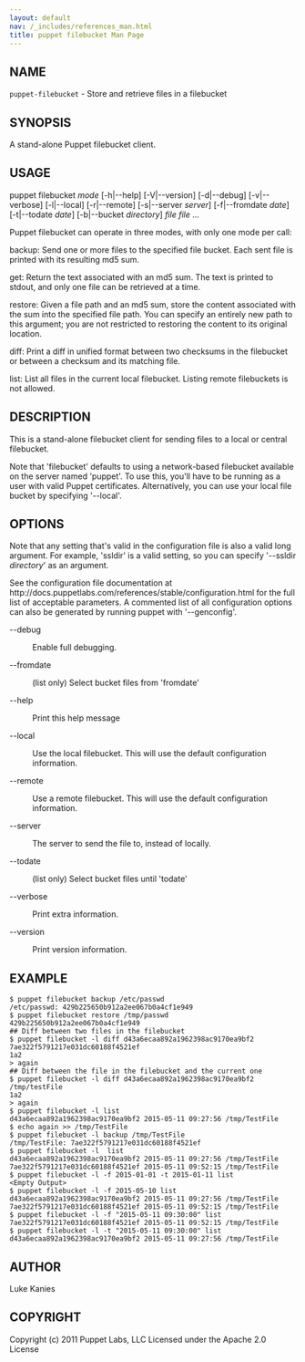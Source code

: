 ```yaml
---
layout: default
nav: /_includes/references_man.html
title: puppet filebucket Man Page
---
```


<div class='mp'>
<h2 id="NAME">NAME</h2>
<p class="man-name">
  <code>puppet-filebucket</code> - <span class="man-whatis">Store and retrieve files in a filebucket</span>
</p>

<h2 id="SYNOPSIS">SYNOPSIS</h2>

<p>A stand-alone Puppet filebucket client.</p>

<h2 id="USAGE">USAGE</h2>

<p>puppet filebucket <var>mode</var> [-h|--help] [-V|--version] [-d|--debug]
  [-v|--verbose] [-l|--local] [-r|--remote] [-s|--server <var>server</var>]
  [-f|--fromdate <var>date</var>] [-t|--todate <var>date</var>] [-b|--bucket <var>directory</var>]
  <var>file</var> <var>file</var> ...</p>

<p>Puppet filebucket can operate in three modes, with only one mode per call:</p>

<p>backup:
  Send one or more files to the specified file bucket. Each sent file is
  printed with its resulting md5 sum.</p>

<p>get:
  Return the text associated with an md5 sum. The text is printed to
  stdout, and only one file can be retrieved at a time.</p>

<p>restore:
  Given a file path and an md5 sum, store the content associated with
  the sum into the specified file path. You can specify an entirely new
  path to this argument; you are not restricted to restoring the content
  to its original location.</p>

<p>diff:
  Print a diff in unified format between two checksums in the filebucket
  or between a checksum and its matching file.</p>

<p>list:
  List all files in the current local filebucket. Listing remote
  filebuckets is not allowed.</p>

<h2 id="DESCRIPTION">DESCRIPTION</h2>

<p>This is a stand-alone filebucket client for sending files to a local or
central filebucket.</p>

<p>Note that 'filebucket' defaults to using a network-based filebucket
available on the server named 'puppet'. To use this, you'll have to be
running as a user with valid Puppet certificates. Alternatively, you can
use your local file bucket by specifying '--local'.</p>

<h2 id="OPTIONS">OPTIONS</h2>

<p>Note that any setting that's valid in the configuration
file is also a valid long argument. For example, 'ssldir' is a valid
setting, so you can specify '--ssldir <var>directory</var>' as an
argument.</p>

<p>See the configuration file documentation at
http://docs.puppetlabs.com/references/stable/configuration.html for the
full list of acceptable parameters. A commented list of all
configuration options can also be generated by running puppet with
'--genconfig'.</p>

<dl>
<dt class="flush">--debug</dt><dd><p>Enable full debugging.</p></dd>
<dt>--fromdate</dt><dd><p>(list only) Select bucket files from 'fromdate'</p></dd>
<dt class="flush">--help</dt><dd><p>Print this help message</p></dd>
<dt class="flush">--local</dt><dd><p>Use the local filebucket. This will use the default configuration
information.</p></dd>
<dt>--remote</dt><dd><p>Use a remote filebucket. This will use the default configuration
information.</p></dd>
<dt>--server</dt><dd><p>The server to send the file to, instead of locally.</p></dd>
<dt>--todate</dt><dd><p>(list only) Select bucket files until 'todate'</p></dd>
<dt>--verbose</dt><dd><p>Print extra information.</p></dd>
<dt>--version</dt><dd><p>Print version information.</p></dd>
</dl>


<h2 id="EXAMPLE">EXAMPLE</h2>

<pre><code>$ puppet filebucket backup /etc/passwd
/etc/passwd: 429b225650b912a2ee067b0a4cf1e949
$ puppet filebucket restore /tmp/passwd 429b225650b912a2ee067b0a4cf1e949
## Diff between two files in the filebucket
$ puppet filebucket -l diff d43a6ecaa892a1962398ac9170ea9bf2 7ae322f5791217e031dc60188f4521ef
1a2
&gt; again
## Diff between the file in the filebucket and the current one
$ puppet filebucket -l diff d43a6ecaa892a1962398ac9170ea9bf2 /tmp/testFile
1a2
&gt; again
$ puppet filebucket -l list
d43a6ecaa892a1962398ac9170ea9bf2 2015-05-11 09:27:56 /tmp/TestFile
$ echo again &gt;&gt; /tmp/TestFile
$ puppet filebucket -l backup /tmp/TestFile
/tmp/TestFile: 7ae322f5791217e031dc60188f4521ef
$ puppet filebucket -l  list
d43a6ecaa892a1962398ac9170ea9bf2 2015-05-11 09:27:56 /tmp/TestFile
7ae322f5791217e031dc60188f4521ef 2015-05-11 09:52:15 /tmp/TestFile
$ puppet filebucket -l -f 2015-01-01 -t 2015-01-11 list
&lt;Empty Output>
$ puppet filebucket -l -f 2015-05-10 list
d43a6ecaa892a1962398ac9170ea9bf2 2015-05-11 09:27:56 /tmp/TestFile
7ae322f5791217e031dc60188f4521ef 2015-05-11 09:52:15 /tmp/TestFile
$ puppet filebucket -l -f "2015-05-11 09:30:00" list
7ae322f5791217e031dc60188f4521ef 2015-05-11 09:52:15 /tmp/TestFile
$ puppet filebucket -l -t "2015-05-11 09:30:00" list
d43a6ecaa892a1962398ac9170ea9bf2 2015-05-11 09:27:56 /tmp/TestFile
</code></pre>

<h2 id="AUTHOR">AUTHOR</h2>

<p>Luke Kanies</p>

<h2 id="COPYRIGHT">COPYRIGHT</h2>

<p>Copyright (c) 2011 Puppet Labs, LLC Licensed under the Apache 2.0 License</p>

</div>
